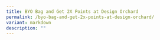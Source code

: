 ```yaml
---
title: BYO Bag and Get 2X Points at Design Orchard
permalink: /byo-bag-and-get-2x-points-at-design-orchard/
variant: markdown
description: ""
---
```

